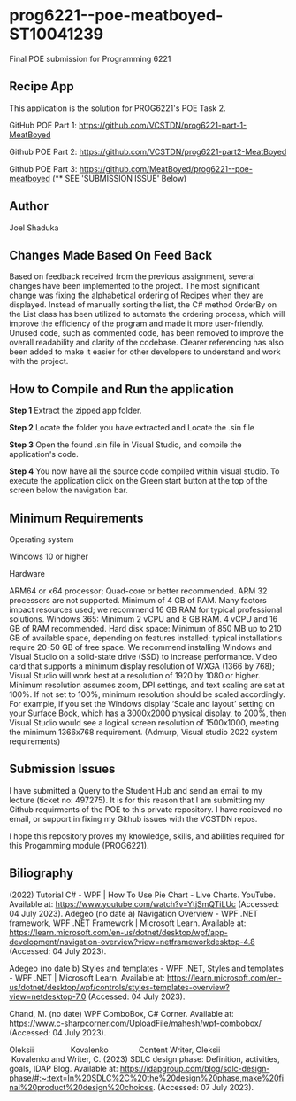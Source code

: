 # prog6221--poe-meatboyed-ST10041239
Final POE submission for Programming 6221 

## Recipe App
This application is the solution for PROG6221's POE Task 2.

GitHub POE Part 1: https://github.com/VCSTDN/prog6221-part-1-MeatBoyed

Github POE Part 2: https://github.com/VCSTDN/prog6221-part2-MeatBoyed

Github POE Part 3: https://github.com/MeatBoyed/prog6221--poe-meatboyed (** SEE 'SUBMISSION ISSUE' Below)

## Author
Joel Shaduka

## Changes Made Based On Feed Back

Based on feedback received from the previous assignment, several changes have been implemented to the project. The most significant change was fixing the alphabetical ordering of Recipes when they are displayed. Instead of manually sorting the list, the C# method OrderBy on the List class has been utilized to automate the ordering process, which will improve the efficiency of the program and made it more user-friendly.
Unused code, such as commented code, has been removed to improve the overall readability and clarity of the codebase. Clearer referencing has also been added to make it easier for other developers to understand and work with the project.

## How to Compile and Run the application

**Step 1**
Extract the zipped app folder.

**Step 2**
Locate the folder you have extracted and Locate the .sin file

**Step 3**
Open the found .sin file in Visual Studio, and compile the application's code.

**Step 4**
You now have all the source code compiled within visual studio.
To execute the application click on the Green start button at the top of the screen below the navigation bar.

## Minimum Requirements 

Operating system

Windows 10 or higher

Hardware

ARM64 or x64 processor; Quad-core or better recommended. ARM 32 processors are not supported.
Minimum of 4 GB of RAM. Many factors impact resources used; we recommend 16 GB RAM for typical professional solutions.
Windows 365: Minimum 2 vCPU and 8 GB RAM. 4 vCPU and 16 GB of RAM recommended.
Hard disk space: Minimum of 850 MB up to 210 GB of available space, depending on features installed; typical installations require 20-50 GB of free space. We recommend installing Windows and Visual Studio on a solid-state drive (SSD) to increase performance.
Video card that supports a minimum display resolution of WXGA (1366 by 768); Visual Studio will work best at a resolution of 1920 by 1080 or higher.
Minimum resolution assumes zoom, DPI settings, and text scaling are set at 100%. If not set to 100%, minimum resolution should be scaled accordingly. For example, if you set the Windows display ‘Scale and layout’ setting on your Surface Book, which has a 3000x2000 physical display, to 200%, then Visual Studio would see a logical screen resolution of 1500x1000, meeting the minimum 1366x768 requirement. 
(Admurp, Visual studio 2022 system requirements)

## Submission Issues

I have submitted a Query to the Student Hub and send an email to my lecture (ticket no: 497275).
It is for this reason that I am submitting my Github requirments of the POE to this private repository.
I have recieved no email, or support in fixing my Github issues with the VCSTDN repos.

I hope this repository proves my knowledge, skills, and abilities required for this Progamming module (PROG6221).

## Biliography

(2022) Tutorial C# - WPF | How To Use Pie Chart - Live Charts. YouTube. Available at: https://www.youtube.com/watch?v=YtjSmQTiLUc (Accessed: 04 July 2023). 
Adegeo (no date a) Navigation Overview - WPF .NET framework, WPF .NET Framework | Microsoft Learn. Available at: https://learn.microsoft.com/en-us/dotnet/desktop/wpf/app-development/navigation-overview?view=netframeworkdesktop-4.8 (Accessed: 04 July 2023). 

Adegeo (no date b) Styles and templates - WPF .NET, Styles and templates - WPF .NET | Microsoft Learn. Available at: https://learn.microsoft.com/en-us/dotnet/desktop/wpf/controls/styles-templates-overview?view=netdesktop-7.0 (Accessed: 04 July 2023). 

Chand, M. (no date) WPF ComboBox, C# Corner. Available at: https://www.c-sharpcorner.com/UploadFile/mahesh/wpf-combobox/ (Accessed: 04 July 2023). 

Oleksii&nbsp; &nbsp; &nbsp; &nbsp; &nbsp; &nbsp; &nbsp; &nbsp; &nbsp;Kovalenko&nbsp; &nbsp; &nbsp; &nbsp; &nbsp; &nbsp; &nbsp; Content Writer, Oleksii&nbsp; &nbsp; &nbsp; &nbsp; &nbsp; &nbsp; &nbsp; &nbsp; &nbsp;Kovalenko and Writer, C. (2023) SDLC design phase: Definition, activities, goals, IDAP Blog. Available at: https://idapgroup.com/blog/sdlc-design-phase/#:~:text=In%20SDLC%2C%20the%20design%20phase,make%20final%20product%20design%20choices. (Accessed: 07 July 2023). 
